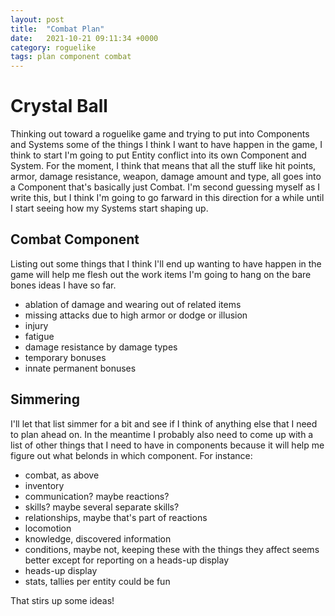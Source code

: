 ```yaml
---
layout: post
title:  "Combat Plan"
date:   2021-10-21 09:11:34 +0000
category: roguelike
tags: plan component combat
---
```


# Crystal Ball
Thinking out toward a roguelike game and trying to put into Components and Systems some of the things I think I want to have happen in the game, I think to start I'm going to put Entity conflict into its own Component and System. For the moment, I think that means that all the stuff like hit points, armor, damage resistance, weapon, damage amount and type, all goes into a Component that's basically just Combat. I'm second guessing myself as I write this, but I think I'm going to go farward in this direction for a while until I start seeing how my Systems start shaping up.  

## Combat Component
Listing out some things that I think I'll end up wanting to have happen in the game will help me flesh out the work items I'm going to hang on the bare bones ideas I have so far.  

* ablation of damage and wearing out of related items  
* missing attacks due to high armor or dodge or illusion  
* injury  
* fatigue  
* damage resistance by damage types  
* temporary bonuses  
* innate permanent bonuses  

## Simmering
I'll let that list simmer for a bit and see if I think of anything else that I need to plan ahead on. In the meantime I probably also need to come up with a list of other things that I need to have in components because it will help me figure out what belonds in which component. For instance:  

* combat, as above
* inventory
* communication? maybe reactions?
* skills? maybe several separate skills?
* relationships, maybe that's part of reactions
* locomotion
* knowledge, discovered information
* conditions, maybe not, keeping these with the things they affect seems better except for reporting on a heads-up display
* heads-up display
* stats, tallies per entity could be fun

That stirs up some ideas!  